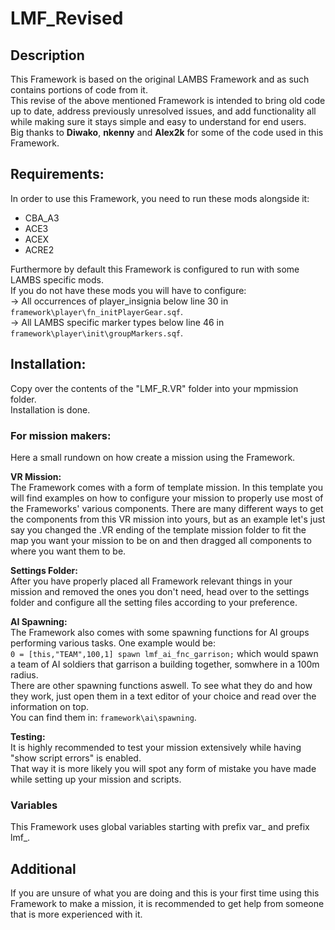 # LMF_Revised
## Description
This Framework is based on the original LAMBS Framework and as such contains portions of code from it.\
This revise of the above mentioned Framework is intended to bring old code up to date, address previously unresolved issues,
and add functionality all while making sure it stays simple and easy to understand for end users.\
Big thanks to **Diwako**, **nkenny** and **Alex2k** for some of the code used in this Framework.

## Requirements:
In order to use this Framework, you need to run these mods alongside it:
* CBA_A3
* ACE3
* ACEX
* ACRE2

Furthermore by default this Framework is configured to run with some LAMBS specific mods.\
If you do not have these mods you will have to configure:\
-> All occurrences of player_insignia below line 30 in `framework\player\fn_initPlayerGear.sqf`.\
-> All LAMBS specific marker types below line 46 in `framework\player\init\groupMarkers.sqf`.

## Installation:
Copy over the contents of the "LMF_R.VR" folder into your mpmission folder.\
Installation is done.

### For mission makers:
Here a small rundown on how create a mission using the Framework.

__VR Mission:__\
The Framework comes with a form of template mission. In this template you will find examples on how to configure your mission
to properly use most of the Frameworks' various components. There are many different ways to get the components from this VR
mission into yours, but as an example let's just say you changed the .VR ending of the template mission folder to fit the map
you want your mission to be on and then dragged all components to where you want them to be.

__Settings Folder:__\
After you have properly placed all Framework relevant things in your mission and removed the ones you don't need,
head over to the settings folder and configure all the setting files according to your preference.

__AI Spawning:__\
The Framework also comes with some spawning functions for AI groups performing various tasks. One example would be:\
`0 = [this,"TEAM",100,1] spawn lmf_ai_fnc_garrison;` which would spawn a team of AI soldiers that garrison a building together,
somwhere in a 100m radius.\
There are other spawning functions aswell. To see what they do and how they work, just open them in a text editor of your choice
and read over the information on top.\
You can find them in: `framework\ai\spawning`.

__Testing:__\
It is highly recommended to test your mission extensively while having "show script errors" is enabled.\
That way it is more likely you will spot any form of mistake you have made while setting up your mission
and scripts.

### Variables
This Framework uses global variables starting with prefix var_ and prefix lmf_.

## Additional
If you are unsure of what you are doing and this is your first time using this Framework to make a mission, it is recommended to get help from
someone that is more experienced with it.